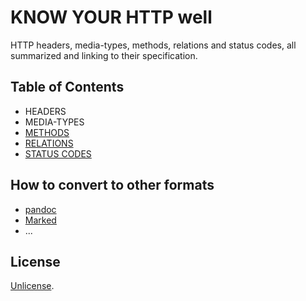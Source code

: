 # KNOW YOUR HTTP well

HTTP headers, media-types, methods, relations and status codes, all summarized and linking to their specification.

## Table of Contents

- HEADERS
- MEDIA-TYPES
- [METHODS](methods.md)
- [RELATIONS](relations.md)
- [STATUS CODES](status-codes.md)

## How to convert to other formats

* [pandoc](http://johnmacfarlane.net/pandoc/)
* [Marked](http://markedapp.com/)
* ...

## License

[Unlicense](http://unlicense.org/).
